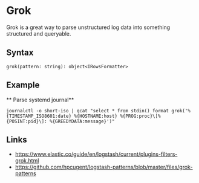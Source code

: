 # Grok

Grok is a great way to parse unstructured log data into something structured and queryable.

## Syntax

```
grok(pattern: string): object<IRowsFormatter>
```

## Example

** Parse systemd journal**

```
journalctl -o short-iso | qcat "select * from stdin() format grok('%{TIMESTAMP_ISO8601:date} %{HOSTNAME:host} %{PROG:proc}\[%{POSINT:pid}\]: %{GREEDYDATA:message}')"
```

## Links

- https://www.elastic.co/guide/en/logstash/current/plugins-filters-grok.html
- https://github.com/hpcugent/logstash-patterns/blob/master/files/grok-patterns
